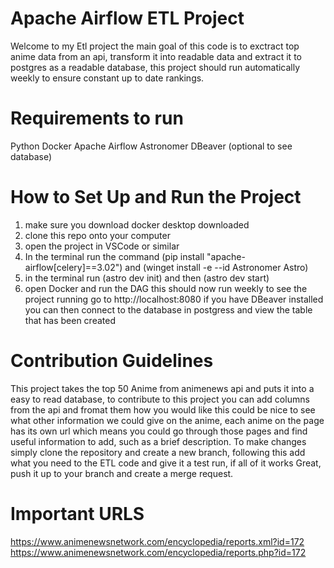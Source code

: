 Apache Airflow ETL Project
========

Welcome to my Etl project the main goal of this code is to exctract top anime data from an api, transform it into readable data and extract it to postgres as a readable database, this project should run automatically weekly to ensure constant up to date rankings.

Requirements to run 
================
Python 
Docker 
Apache Airflow
Astronomer
DBeaver (optional to see database)

How to Set Up and Run the Project 
===========================
1. make sure you download docker desktop downloaded
2. clone this repo onto your computer
3. open the project in VSCode or similar
4. In the terminal run the command (pip install "apache-airflow[celery]==3.02") and (winget install -e --id Astronomer Astro)
5. in the terminal run (astro dev init) and then (astro dev start)
6. open Docker and run the DAG this should now run weekly
to see the project running go to http://localhost:8080
if you have DBeaver installed you can then connect to the database in postgress and view the table that has been created 

Contribution Guidelines
=======
This project takes the top 50 Anime from animenews api and puts it into a easy to read database, to contribute to this project you can add columns from the api and fromat them how you would like this could be nice to see what other information we could give on the anime, each anime on the page has its own url which means you could go through those pages and find useful information to add, such as a brief description.
To make changes simply clone the repository and create a new branch, following this add what you need to the ETL code and give it a test run, if all of it works Great, push it up to your branch and create a merge request.

Important URLS
=======
https://www.animenewsnetwork.com/encyclopedia/reports.xml?id=172
https://www.animenewsnetwork.com/encyclopedia/reports.php?id=172

